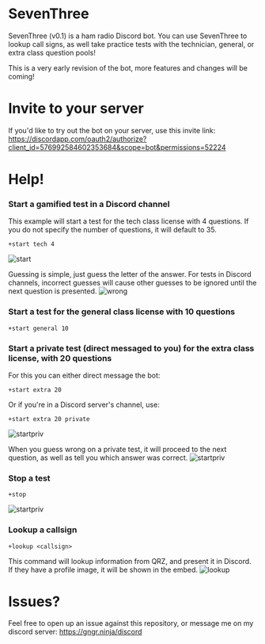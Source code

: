 # SevenThree
SevenThree (v0.1) is a ham radio Discord bot. You can use SevenThree to lookup call signs, as well take practice tests with the technician, general, or extra class question pools!

This is a very early revision of the bot, more features and changes will be coming!

# Invite to your server
If you'd like to try out the bot on your server, use this invite link: https://discordapp.com/oauth2/authorize?client_id=576992584602353684&scope=bot&permissions=52224

# Help!
### Start a gamified test in a Discord channel
This example will start a test for the tech class license with 4 questions.
If you do not specify the number of questions, it will default to 35.

```
+start tech 4
```
![start](https://github.com/gngrninja/SevenThree/blob/master/media/quiz_start.png?raw=true)

Guessing is simple, just guess the letter of the answer. For tests in Discord channels, incorrect guesses will cause other guesses to be ignored until the next question is presented. 
![wrong](https://github.com/gngrninja/SevenThree/blob/master/media/wrong_answer.png?raw=true)

### Start a test for the general class license with 10 questions
```
+start general 10
```

### Start a private test (direct messaged to you) for the extra class license, with 20 questions
For this you can either direct message the bot:
```
+start extra 20
```
Or if you're in a Discord server's channel, use:
```
+start extra 20 private
```
![startpriv](https://github.com/gngrninja/SevenThree/blob/master/media/start_priv.png?raw=true)

When you guess wrong on a private test, it will proceed to the next question, as well as tell you which answer was correct.
![startpriv](https://github.com/gngrninja/SevenThree/blob/master/media/priv_wrong.png?raw=true)

### Stop a test
```
+stop
```
![startpriv](https://github.com/gngrninja/SevenThree/blob/master/media/stop_cmd.png?raw=true)

### Lookup a callsign
```
+lookup <callsign>
```

This command will lookup information from QRZ, and present it in Discord. If they have a profile image, it will be shown in the embed.
![lookup](https://github.com/gngrninja/SevenThree/blob/master/media/lookup_call.png?raw=true)


# Issues?
Feel free to open up an issue against this repository, or message me on my discord server: https://gngr.ninja/discord